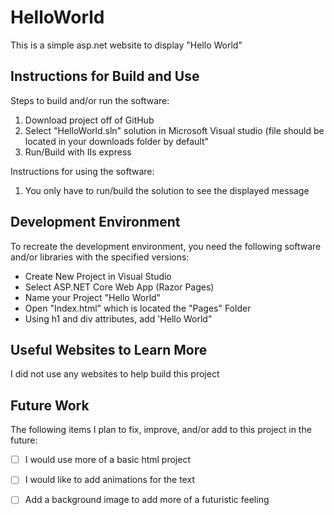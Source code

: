 # HelloWorld

This is a simple asp.net website to display "Hello World"


## Instructions for Build and Use

Steps to build and/or run the software:

1. Download project off of GitHub
2. Select "HelloWorld.sln" solution in Microsoft Visual studio (file should be located in your downloads folder by default"
3. Run/Build with IIs express 

Instructions for using the software:

1. You only have to run/build the solution to see the displayed message

## Development Environment 

To recreate the development environment, you need the following software and/or libraries with the specified versions:

* Create New Project in Visual Studio
* Select ASP.NET Core Web App (Razor Pages)
* Name your Project "Hello World"
* Open "Index.html" which is located the "Pages" Folder
* Using h1 and div attributes, add 'Hello World"  

## Useful Websites to Learn More

I did not use any websites to help build this project

## Future Work

The following items I plan to fix, improve, and/or add to this project in the future:

* [ ] I would use more of a basic html project
* [ ] I would like to add animations for the text

* [ ] Add a background image to add more of a futuristic feeling

